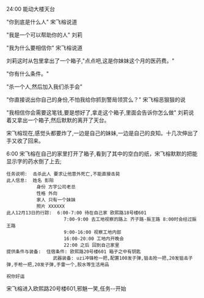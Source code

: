 24:00 能动大楼天台

 "你到底是什么人" 宋飞榕说道

"我是一个可以帮助你的人" 刘莉

"我为什么要相信你" 宋飞榕说道

刘莉这时从包里拿出了一个箱子,"点点吧,这是你妹妹这个月的医药费。"

"你有什么条件。"

"杀一个人,然后加入我们杀手会" 

"你直接说出你自己的身份,不怕我给你抓到警局领赏么？" 宋飞榕恶狠狠的说

"我相信你会需要这笔钱,要是想好了,拿走这个箱子,里面会告诉你怎么做" 刘莉说着又拿出一个箱子,然后默默的离开了天台。

宋飞榕现在,感觉头都要炸了,一边是自己的妹妹,一边是自己的良知。十几次伸出了手又收了回来。

6:00 宋飞榕在自己的家里打开了箱子,看到了其中的空白的纸，宋飞榕默默的把能显示字的药水倒了上去;

```
任务说明:  击杀此人 要求让他意外死亡,不能直接击毙
此人信息:  姓名 彭阳
           身份 方宇公司老总
           性格 外向
           家人 只有一个妹妹
           照片 XXXXXX
此人12月13日的行踪:  6:00-7:00 待在自己家 欧熙路18号楼601
                     7:00-9:00 去工地视察的路上 齐子路-振王路 8:00时会经过振王路
                     9:00-16:00 视察工地内部
                     16:00-20:00 工地内开晚会
                     22:00 之后 回到自己家里
提供条件与装备:  住宿条件: 欧熙路20号楼601 箱子之中有钥匙
                 武器装备: uzi冲锋枪一把,配置100发子弹,狙击抢一把,20发狙击子弹,手枪一把,20发子弹,手雷一个,胶水等生活用品

祝你好运
```  
宋飞榕进入欧熙路20号楼601,邪魅一笑,任务--开始 

